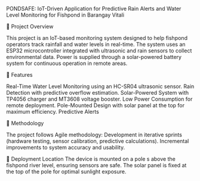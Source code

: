PONDSAFE: IoT-Driven Application for Predictive Rain Alerts and Water Level Monitoring for Fishpond in Barangay Vitali

📌 Project Overview

This project is an IoT-based monitoring system designed to help fishpond operators track rainfall and water levels in real-time. The system uses an ESP32 microcontroller integrated with ultrasonic and rain sensors to collect environmental data. Power is supplied through a solar-powered battery system for continuous operation in remote areas.

🚀 Features

Real-Time Water Level Monitoring using an HC-SR04 ultrasonic sensor. Rain Detection with predictive overflow estimation. Solar-Powered System with TP4056 charger and MT3608 voltage booster. Low Power Consumption for remote deployment. Pole-Mounted Design with solar panel at the top for maximum efficiency. Predictive Alerts

📅 Methodology

The project follows Agile methodology: Development in iterative sprints (hardware testing, sensor calibration, predictive calculations). Incremental improvements to system accuracy and usability.

📍 Deployment Location The device is mounted on a pole s above the fishpond river level, ensuring sensors are safe. The solar panel is fixed at the top of the pole for optimal sunlight exposure.
